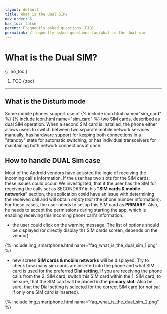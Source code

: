 ```yaml
---
layout: default
title: What is the Dual SIM?
nav_order: 6
has_toc: false
parent: Frequently asked questions (FAQ)
permalink: /frequently-asked-questions-faq/what-is-the-dual-sim
---
```


# What is the Dual SIM?
{: .no_toc }

1. TOC
{:toc}

---

## What is the Disturb mode
Some mobile phones support use of {% include icon.html name="sim_card" %} {% include icon.html name="sim_card" %} two SIM cards, described as dual SIM operation. When a second SIM card is installed, the phone either allows users to switch between two separate mobile network services manually, has hardware support for keeping both connections in a "standby" state for automatic switching, or has individual transceivers for maintaining both network connections at once.

## How to handle DUAL Sim case
Most of the Android vendors have adjusted the logic of receiving the incoming call's information. If the user has two slots for the SIM cards, these issues could occur. We investigated, that if the user has the SIM for receiving the calls set as SECONDARY in his **"SIM cards & mobile networks"** section, the application could have an issue with determining the received call and will obtain _empty text_ (the phone number information). For these cases, the user needs to set up this SIM card as **PRIMARY**. Also, he needs to accept the permissions during starting the app, which is enabling receiving this incoming phone call's information.

- the user could click on the warning message. The list of options should be displayed (or directly display the SIM cards screen, depends on the vendor)

{% include img_smartphone.html name="faq_what_is_the_dual_sim_1.png" %}

- new screen **SIM cards & mobile networks** will be displayed. Try to check how many sim cards are inserted into the phone and what SIM card is used for the preferred **Dial setting**. If you are receiving the phone calls from the 2. SIM card, switch this SIM card within the 1. SIM card, to be sure, that the SIM card will be placed in the **primary slot**. Also be sure, that the Dial setting is selected for the correct SIM card (or _not set_ if only one SIM card is inserted).

{% include img_smartphone.html name="faq_what_is_the_dual_sim_2.png" %}